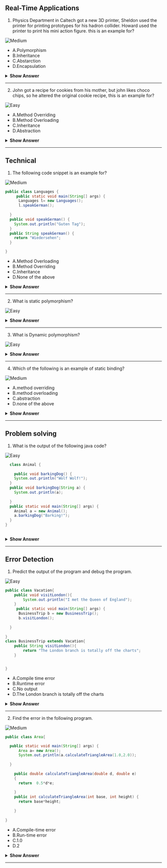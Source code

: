 ## Real-Time Applications

1. Physics Department in Caltech got a new 3D printer, Sheldon used the printer for printing prototypes for his hadron collider. Howard used the printer to print his mini action figure. this is an example for?

  ![Medium](https://github.com/revaturelabs/interviewquestions/blob/dev/ComplexityTags/Medium%20(2).svg)

- A.Polymorphism
- B.Inheritance
- C.Abstarction
- D.Encapsulation

</details>
<details><summary> <b>Show Answer</b> </summary>
  
> A
  
  <details><summary><b>Explanation</b></summary> 
    
  > Printing using a 3D printer is a method in the Caltech class. Sheldon used the method for research and Howard used the same method for fun.
 </details>
</details>

---

2. John got a recipe for cookies from his mother, but john likes choco chips, so he altered the original cookie recipe, 
   this is an example for?
 
 ![Easy](https://github.com/revaturelabs/interviewquestions/blob/dev/ComplexityTags/simple%20(2).svg)

- A.Method Overriding
- B.Method Overloading
- C.Inheritance
- D.Abstraction

<details><summary><b>Show Answer</b></summary>
  
> A
  <details><summary><b>Explanation</b></summary>
    
> John inherited The original recipe(a method) is  from his mother(parent class) and he altered the recipe.
    
   </details>
    </details>
    
---

## Technical

1. The following code snippet is an example for?

  
![Medium](https://github.com/revaturelabs/interviewquestions/blob/dev/ComplexityTags/Medium%20(2).svg)

``` java
public class Languages {
     public static void main(String[] args) {
      Languages l= new Languages();
      l.speakGerman();
    
  }
  public void speakGerman() {
    System.out.println("Guten Tag");
  }
  public String speakGerman() {
    return "Wiedersehen";
  }

}
```
- A.Method Overloading
- B.Method Overriding
- C.Inheritance
- D.None of the above



<details><summary> <b>Show Answer</b> </summary>

  > D
  
  <details><summary><b>Explanation</b></summary>
  <blockquote>
    `speakGerman()` is written twice with different signatures in the same class, So it can not be considered as method overloading. it is just a duplicate method.

  </blockquote>
</details>
 </details>
   
 ---

2. What is static polymorphism?


![Easy](https://github.com/revaturelabs/interviewquestions/blob/dev/ComplexityTags/simple%20(2).svg)


<details><summary> <b>Show Answer</b> </summary>
  
> Static Polymorphism is also called Compile time Polymorphism or Method overloading. The method behavior is decided during compile-time in static polymorphism.
  
</details>
    
 ---

3. What is Dynamic polymorphism?
    
![Easy](https://github.com/revaturelabs/interviewquestions/blob/dev/ComplexityTags/simple%20(2).svg)


<details><summary> <b>Show Answer</b> </summary>
  
> Dynamic Polymorphism is also called Run-time Polymorphism or Method overriding. The method behavior is decided during runtime in static polymorphism.
  
</details>
    
 ---

4. Which of the following is an example of static binding?

![Medium](https://github.com/revaturelabs/interviewquestions/blob/dev/ComplexityTags/Medium%20(2).svg)

- A.method overriding
- B.method overloading
- C.abstraction
- D.none of the above

<details><summary> <b>Show Answer</b> </summary>
  
> B

  <details>
    <summary><b>Explanation</b></summary> 
    
> static binding is linking method call with method definition during compile-time. compile-time polymorphism is
  also called method overloading. 

</details>
  </details>
    
 ---


## Problem solving

1. What is the output of the following java code?

 ![Easy](https://github.com/revaturelabs/interviewquestions/blob/dev/ComplexityTags/simple%20(2).svg)

``` java
  class Animal {
        
    public void barkingDog() {
    System.out.println("Wolf Wolf!");
  }
  public void barkingDog(String a) {
    System.out.println(a);
    
  }
  public static void main(String[] args) {
    Animal a = new Animal();
    a.barkingDog("Barking!");
  }
}
        
   ```

<details><summary> <b>Show Answer</b> </summary>
  
 > Barking!
  
<details>
 <summary><b>Explanation</b></summary> 
  
 > the concept of method overloading is implemented here, In the main method we are calling barkingDog() with a
  parameter "Barking!". So bakringDog(String a) is implemented.

</details>
</details>
    
 ---



## Error Detection

1. Predict the output of the program and debug the program.  

![Easy](https://github.com/revaturelabs/interviewquestions/blob/dev/ComplexityTags/simple%20(2).svg)      

``` java
public class Vacation{
    public void visitLondon(){
        System.out.println("I met the Queen of England");
    }  
     public static void main(String[] args) {
      BusinessTrip b = new BusinessTrip();
      b.visitLondon();
    
  }
 
} 
class BusinessTrip extends Vacation{
    public String visitLondon(){
        return "The London branch is totally off the charts";
    }


}
``` 
  - A.Compile time error
  - B.Runtime error
  - C.No output
  - D.The London branch is totally off the charts
  
  
  <details>
  <summary> <b>Show Answer</b> </summary>
    
>  A
    
<details>
<summary> <b>Explanation</b> </summary>

> The outcome of the program is the compile-time error and it's caused because the method signature for visitLondoon(), which is being overloaded is different in the parent class(Vacation) and Child class(BusinessTrip).
  
  </details>
   </details>
    
 ---


  2. Find the error in the following program.  

  
![Medium](https://github.com/revaturelabs/interviewquestions/blob/dev/ComplexityTags/Medium%20(2).svg)

``` java
public class Area{

  public static void main(String[] args) {
      Area a= new Area();
      System.out.println(a.calculateTriangleArea(1.0,2.0));
    
  }
    
    public double calculateTriangleArea(double d, double e)
    {
      return  0.5*d*e;
      
    }
    public int calculateTriangleArea(int base, int height) {
      return base*height;
      
    }
   
} 

``` 
  - A.Compile-time error
  - B.Run-time error
  - C.1.0
  - D.2
  
  
  <details>
  <summary> <b>Show Answer</b> </summary>
    
  > C
 <details>
    <summary><b>Explanation</b></summary>
   
  > calculateTriangleArea(double base, double height) is implemented when 1.0 and 2.0 are passed as method parameters.
  
  </details>
     </details>
    
 ---





  








